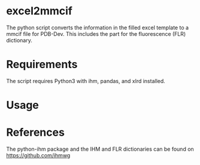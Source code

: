# excel2mmcif
The python script converts the information in the filled excel template to a mmcif file for PDB-Dev. 
This includes the part for the fluorescence (FLR) dictionary.

# Requirements
The script requires Python3 with ihm, pandas, and xlrd installed.

# Usage


# References
The python-ihm package and the IHM and FLR dictionaries can be found on https://github.com/ihmwg

